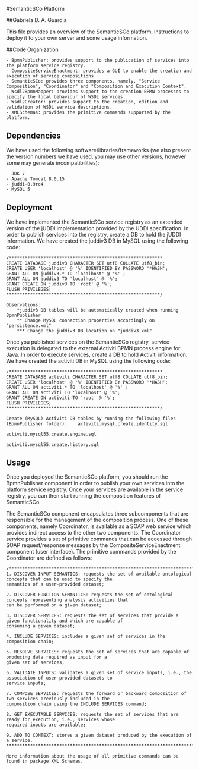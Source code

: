#SemanticSCo Platform

##Gabriela D. A. Guardia

This file provides an overview of the SemanticSCo platform, instructions to deploy it to your own server and some usage information.

##Code Organization

	- BpmnPublisher: provides support to the publication of services into the platform service registry.
	- CompositeServiceEnactment: provides a GUI to enable the creation and execution of service compositions.
	- SemanticSCo: provides three components, namely, "Service Composition", "Coordinator" and "Composition and Execution Context".
	- Wsdl2BpmnMapper: provides support to the creation BPMN processes to specify the local behaviour of WSDL services.
	- Wsdl2Creator: provides support to the creation, edition and validation of WSDL service descriptions.
	- XMLSchemas: provides the primitive commands supported by the platform.
	

## Dependencies
We have used the following software/libraries/frameworks (we also present the version 
numbers we have used, you may use other versions, however some may generate incompatibilities):

	- JDK 7
	- Apache Tomcat 8.0.15
	- juddi-0.9rc4
	- MySQL 5

	
## Deployment

We have implemented the SemanticSCo service registry as an extended version of the jUDDI implementation provided 
by the UDDI specification. In order to publish services into the registry, create a DB to hold the jUDDI 
information. We have created the juddiv3 DB in MySQL using the following code:

	/**********************************************************
	CREATE DATABASE juddiv3 CHARACTER SET utf8 COLLATE utf8_bin; 
	CREATE USER 'localhost' @ '%' IDENTIFIED BY PASSWORD '*HASH';
	GRANT ALL ON juddiv3.* TO 'localhost' @ '%' ;
	GRANT ALL ON juddiv3 TO 'localhost' @ '%';
	GRANT CREATE ON juddiv3 TO 'root' @ '%'; 
	FLUSH PRIVILEGES;
	**********************************************************/

	Observations: 
		*juddiv3 DB tables will be automatically created when running BpmnPublisher
		** Change MySQL connection properties accordingly on "persistence.xml"
		*** Change the juddiv3 DB location on "juddiv3.xml"

Once you published services on the SemanticSCo registry, service execution is delegated to the external Activiti 
BPMN process engine for Java. In order to execute services, create a DB to hold Activiti information. We have 
created the activiti DB in MySQL using the following code:

	/**********************************************************
	CREATE DATABASE activiti CHARACTER SET utf8 COLLATE utf8_bin; 
	CREATE USER 'localhost' @ '%' IDENTIFIED BY PASSWORD '*HASH';
	GRANT ALL ON activiti.* TO 'localhost' @ '%' ;
	GRANT ALL ON activiti TO 'localhost' @ '%';
	GRANT CREATE ON activiti TO 'root' @ '%'; 
	FLUSH PRIVILEGES;
	**********************************************************/

	Create (MySQL) Activiti DB tables by running the following files (BpmnPublisher folder):	activiti.mysql.create.identity.sql
																								activiti.mysql55.create.engine.sql
																								activiti.mysql55.create.history.sql

## Usage

Once you deployed the SemanticSCo platform, you should run the BpmnPublisher component in order to publish your own services into the platform service registry. Once your services are available in the service registry, you can then start running the composition features of SemanticSCo. 

The SemanticSCo component encapsulates three subcomponents that are responsible for the management of the composition process. One of these components, namely Coordinator, is available as a SOAP web service which provides indirect access to the other two components. The Coordinator service provides a set of primitive commands that can be accessed through SOAP request/response messages by the CompositeServiceEnactment component (user interface). The primitive commands provided by the Coordinator are defined as follows:

	/***************************************************************************************************************
	1. DISCOVER INPUT SEMANTICS: requests the set of available ontological concepts that can be used to specify the 
	semantics of a user-provided dataset;
	
	2. DISCOVER FUNCTION SEMANTICS: requests the set of ontological concepts representing analysis activities that 
	can be performed on a given dataset;
	
	3. DISCOVER SERVICES: requests the set of services that provide a given functionality and which are capable of 
	consuming a given dataset;
	
	4. INCLUDE SERVICES: includes a given set of services in the composition chain;
	
	5. RESOLVE SERVICES: requests the set of services that are capable of producing data required as input for a 
	given set of services;
	
	6. VALIDATE INPUTS: validates a given set of service inputs, i.e., the association of user-provided datasets to 
	service inputs;
	
	7. COMPOSE SERVICES: requests the forward or backward composition of two services previously included in the 
	composition chain using the INCLUDE SERVICES command;
	
	8. GET EXECUTABLE SERVICES: requests the set of services that are ready for execution, i.e., services whose 
	required inputs are available; 
	
	9. ADD TO CONTEXT: stores a given dataset produced by the execution of a service.	
	***************************************************************************************************************/
	
	More information about the usage of all primitive commands can be found in package XML Schemas.


